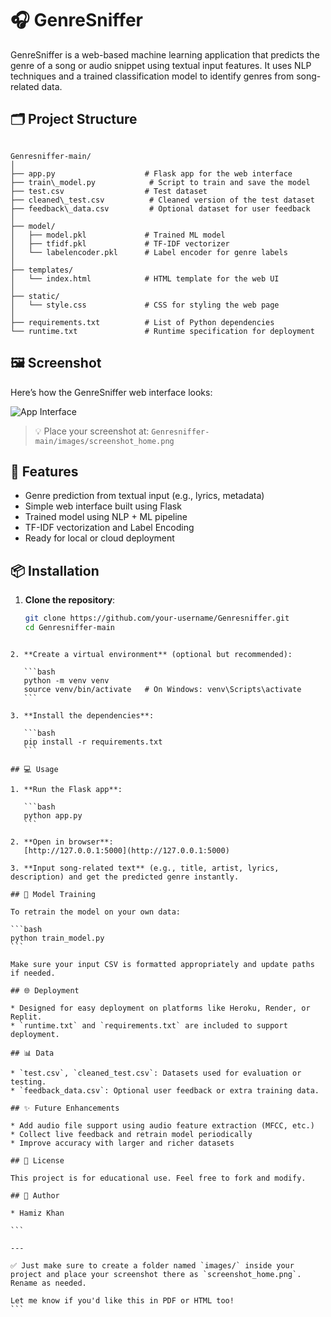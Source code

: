 
# 🎧 GenreSniffer

GenreSniffer is a web-based machine learning application that predicts the genre of a song or audio snippet using textual input features. It uses NLP techniques and a trained classification model to identify genres from song-related data.

## 🗂 Project Structure

```

Genresniffer-main/
│
├── app.py                    # Flask app for the web interface
├── train\_model.py            # Script to train and save the model
├── test.csv                  # Test dataset
├── cleaned\_test.csv          # Cleaned version of the test dataset
├── feedback\_data.csv         # Optional dataset for user feedback
│
├── model/
│   ├── model.pkl             # Trained ML model
│   ├── tfidf.pkl             # TF-IDF vectorizer
│   └── labelencoder.pkl      # Label encoder for genre labels
│
├── templates/
│   └── index.html            # HTML template for the web UI
│
├── static/
│   └── style.css             # CSS for styling the web page
│
├── requirements.txt          # List of Python dependencies
└── runtime.txt               # Runtime specification for deployment

````

## 🖼️ Screenshot

Here’s how the GenreSniffer web interface looks:

![App Interface](images/screenshot_home.png)

> 💡 Place your screenshot at: `Genresniffer-main/images/screenshot_home.png`

## 🚀 Features

- Genre prediction from textual input (e.g., lyrics, metadata)
- Simple web interface built using Flask
- Trained model using NLP + ML pipeline
- TF-IDF vectorization and Label Encoding
- Ready for local or cloud deployment

## 📦 Installation

1. **Clone the repository**:
   ```bash
   git clone https://github.com/your-username/Genresniffer.git
   cd Genresniffer-main
````

2. **Create a virtual environment** (optional but recommended):

   ```bash
   python -m venv venv
   source venv/bin/activate   # On Windows: venv\Scripts\activate
   ```

3. **Install the dependencies**:

   ```bash
   pip install -r requirements.txt
   ```

## 💻 Usage

1. **Run the Flask app**:

   ```bash
   python app.py
   ```

2. **Open in browser**:
   [http://127.0.0.1:5000](http://127.0.0.1:5000)

3. **Input song-related text** (e.g., title, artist, lyrics, description) and get the predicted genre instantly.

## 🧠 Model Training

To retrain the model on your own data:

```bash
python train_model.py
```

Make sure your input CSV is formatted appropriately and update paths if needed.

## 🌐 Deployment

* Designed for easy deployment on platforms like Heroku, Render, or Replit.
* `runtime.txt` and `requirements.txt` are included to support deployment.

## 📊 Data

* `test.csv`, `cleaned_test.csv`: Datasets used for evaluation or testing.
* `feedback_data.csv`: Optional user feedback or extra training data.

## ✨ Future Enhancements

* Add audio file support using audio feature extraction (MFCC, etc.)
* Collect live feedback and retrain model periodically
* Improve accuracy with larger and richer datasets

## 📃 License

This project is for educational use. Feel free to fork and modify.

## 👤 Author

* Hamiz Khan

```

---

✅ Just make sure to create a folder named `images/` inside your project and place your screenshot there as `screenshot_home.png`. Rename as needed.

Let me know if you'd like this in PDF or HTML too!
```

